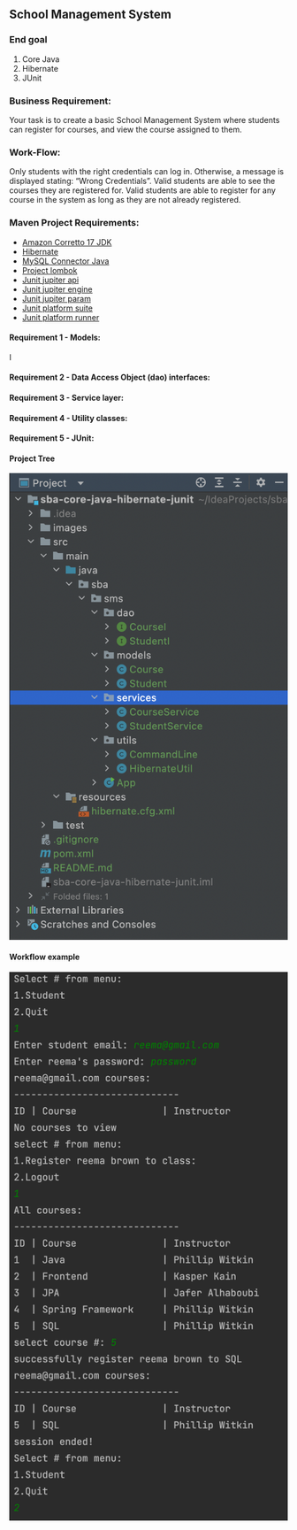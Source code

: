 ## School Management System

### End goal
1. Core Java
2. Hibernate
3. JUnit 

### Business Requirement:
Your task is to create a basic School Management System
where students can register for courses, and view the
course assigned to them.

### Work-Flow:
Only students with the right credentials can log in.
Otherwise, a message is displayed stating: “Wrong Credentials”.
Valid students are able to see the courses they are registered for.
Valid students are able to register for any course in the system as
long as they are not already registered.

### Maven Project Requirements:

- [Amazon Corretto 17 JDK](https://docs.aws.amazon.com/corretto/latest/corretto-17-ug/downloads-list.html) 
- [Hibernate](https://mvnrepository.com/artifact/org.hibernate/hibernate-core)
- [MySQL Connector Java](https://mvnrepository.com/artifact/mysql/mysql-connector-java)
- [Project lombok](https://mvnrepository.com/artifact/org.projectlombok/lombok)
- [Junit jupiter api](https://mvnrepository.com/artifact/org.junit.jupiter/junit-jupiter-api)
- [Junit jupiter engine](https://mvnrepository.com/artifact/org.junit.jupiter/junit-jupiter-engine)
- [Junit jupiter param](https://mvnrepository.com/artifact/org.junit.jupiter/junit-jupiter-params)
- [Junit platform suite](https://mvnrepository.com/artifact/org.junit.platform/junit-platform-suite-engine)
- [Junit platform runner](https://mvnrepository.com/artifact/org.junit.platform/junit-platform-runner)

#### Requirement 1 - Models:
I
#### Requirement 2 - Data Access Object  (dao) interfaces:

#### Requirement 3 - Service layer:

#### Requirement 4 - Utility classes:

#### Requirement 5 - JUnit:

#### Project Tree 
![project_tree](images/project_tree.png)

#### Workflow example
![workflow example](images/example.png)
